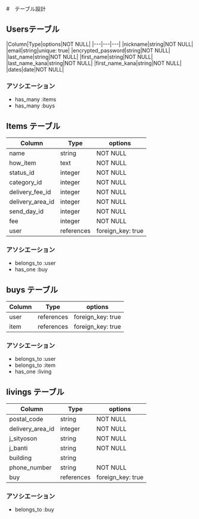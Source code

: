 #　テーブル設計

## Usersテーブル

|Column|Type|options|NOT NULL|
|---|---|---|
|nickname|string|NOT NULL|
|email|string|unique: true|
|encrypted_password|string|NOT NULL|
|last_name|string|NOT NULL|
|first_name|string|NOT NULL|
|last_name_kana|string|NOT NULL|
|first_name_kana|string|NOT NULL|
|dates|date|NOT NULL|

### アソシエーション

- has_many :items
- has_many :buys


## Items テーブル

|Column|Type|options|
|---|---|---|
|name|string|NOT NULL|
|how_item|text|NOT NULL|
|status_id|integer|NOT NULL|
|category_id|integer|NOT NULL|
|delivery_fee_id|integer|NOT NULL|
|delivery_area_id|integer|NOT NULL|
|send_day_id|integer|NOT NULL|
|fee|integer|NOT NULL|
|user|references|foreign_key: true|

### アソシエーション

- belongs_to :user
- has_one :buy


## buys テーブル

|Column|Type|options|
|---|---|---|
|user|references|foreign_key: true|
|item|references|foreign_key: true|

### アソシエーション

- belongs_to :user
- belongs_to :item
- has_one :living


## livings テーブル

|Column|Type|options|
|---|---|---|
|postal_code|string|NOT NULL|
|delivery_area_id|integer|NOT NULL|
|j_sityoson|string|NOT NULL|
|j_banti|string|NOT NULL|
|building|string|
|phone_number|string|NOT NULL|
|buy|references|foreign_key: true|

### アソシエーション

- belongs_to :buy
